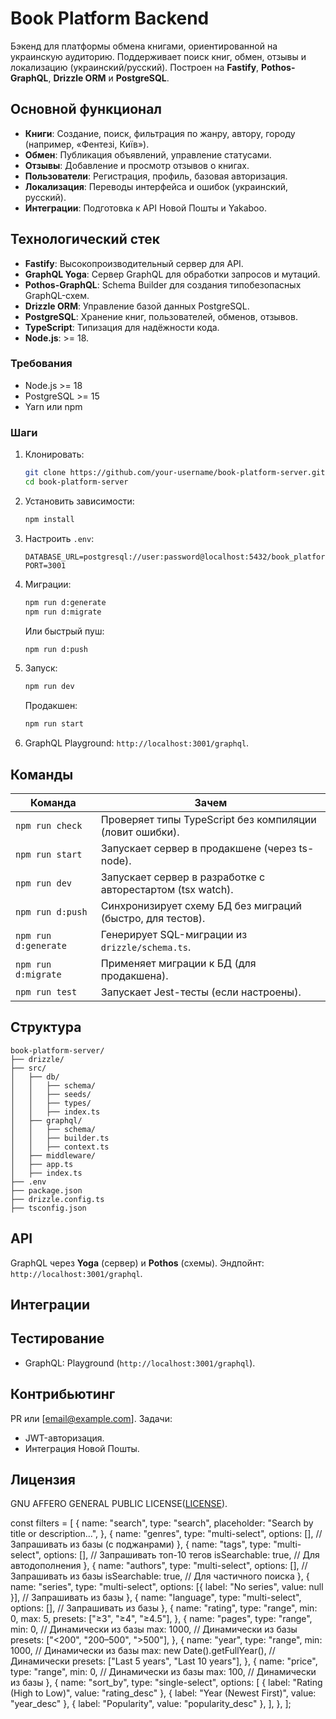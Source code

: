 # Book Platform Backend

Бэкенд для платформы обмена книгами, ориентированной на украинскую аудиторию.
Поддерживает поиск книг, обмен, отзывы и локализацию (украинский/русский).
Построен на **Fastify**, **Pothos-GraphQL**, **Drizzle ORM** и **PostgreSQL**.

## Основной функционал

- **Книги**: Создание, поиск, фильтрация по жанру, автору, городу (например, «Фентезі, Київ»).
- **Обмен**: Публикация объявлений, управление статусами.
- **Отзывы**: Добавление и просмотр отзывов о книгах.
- **Пользователи**: Регистрация, профиль, базовая авторизация.
- **Локализация**: Переводы интерфейса и ошибок (украинский, русский).
- **Интеграции**: Подготовка к API Новой Пошты и Yakaboo.

## Технологический стек

- **Fastify**: Высокопроизводительный сервер для API.
- **GraphQL Yoga**: Сервер GraphQL для обработки запросов и мутаций.
- **Pothos-GraphQL**: Schema Builder для создания типобезопасных GraphQL-схем.
- **Drizzle ORM**: Управление базой данных PostgreSQL.
- **PostgreSQL**: Хранение книг, пользователей, обменов, отзывов.
- **TypeScript**: Типизация для надёжности кода.
- **Node.js**: >= 18.

### Требования

- Node.js >= 18
- PostgreSQL >= 15
- Yarn или npm

### Шаги
1. Клонировать:
   ```bash
   git clone https://github.com/your-username/book-platform-server.git
   cd book-platform-server
   ```
2. Установить зависимости:
   ```bash
   npm install
   ```
3. Настроить `.env`:
   ```env
   DATABASE_URL=postgresql://user:password@localhost:5432/book_platform
   PORT=3001
   ```
4. Миграции:
   ```bash
   npm run d:generate
   npm run d:migrate
   ```
   Или быстрый пуш:
   ```bash
   npm run d:push
   ```
5. Запуск:
   ```bash
   npm run dev
   ```
   Продакшен:
   ```bash
   npm run start
   ```
6. GraphQL Playground: `http://localhost:3001/graphql`.

## Команды
| Команда              | Зачем |
|----------------------|-------|
| `npm run check`      | Проверяет типы TypeScript без компиляции (ловит ошибки). |
| `npm run start`      | Запускает сервер в продакшене (через ts-node). |
| `npm run dev`        | Запускает сервер в разработке с авторестартом (tsx watch). |
| `npm run d:push`     | Синхронизирует схему БД без миграций (быстро, для тестов). |
| `npm run d:generate` | Генерирует SQL-миграции из `drizzle/schema.ts`. |
| `npm run d:migrate`  | Применяет миграции к БД (для продакшена). |
| `npm run test`       | Запускает Jest-тесты (если настроены). |


## Структура
```
book-platform-server/
├── drizzle/
├── src/
│   ├── db/ 
│   │   ├── schema/
│   │   ├── seeds/
│   │   ├── types/
│   │   ├── index.ts
│   ├── graphql/
│   │   ├── schema/
│   │   ├── builder.ts
│   │   ├── context.ts
│   ├── middleware/
│   ├── app.ts       
│   ├── index.ts
├── .env
├── package.json
├── drizzle.config.ts
├── tsconfig.json
```

## API
GraphQL через **Yoga** (сервер) и **Pothos** (схемы). Эндпойнт: `http://localhost:3001/graphql`.

## Интеграции
<!-- - **Новая Пошта**: Планируется API доставки (`POST https://api.novaposhta.ua/v2.0/json/`). -->


## Тестирование
- GraphQL: Playground (`http://localhost:3001/graphql`).

## Контрибьютинг
PR или [email@example.com]. Задачи:
- JWT-авторизация.
- Интеграция Новой Пошты.

## Лицензия
GNU AFFERO GENERAL PUBLIC LICENSE([LICENSE](LICENSE)).





const filters = [
  {
    name: "search",
    type: "search",
    placeholder: "Search by title or description...",
  },
  {
    name: "genres",
    type: "multi-select",
    options: [], // Запрашивать из базы (с поджанрами)
  },
  {
    name: "tags",
    type: "multi-select",
    options: [], // Запрашивать топ-10 тегов
    isSearchable: true, // Для автодополнения
  },
  {
    name: "authors",
    type: "multi-select",
    options: [], // Запрашивать из базы
    isSearchable: true, // Для частичного поиска
  },
  {
    name: "series",
    type: "multi-select",
    options: [{ label: "No series", value: null }], // Запрашивать из базы
  },
  {
    name: "language",
    type: "multi-select",
    options: [], // Запрашивать из базы
  },
  {
    name: "rating",
    type: "range",
    min: 0,
    max: 5,
    presets: ["≥3", "≥4", "≥4.5"],
  },
  {
    name: "pages",
    type: "range",
    min: 0, // Динамически из базы
    max: 1000, // Динамически из базы
    presets: ["<200", "200–500", ">500"],
  },
  {
    name: "year",
    type: "range",
    min: 1000, // Динамически из базы
    max: new Date().getFullYear(), // Динамически
    presets: ["Last 5 years", "Last 10 years"],
  },
  {
    name: "price",
    type: "range",
    min: 0, // Динамически из базы
    max: 100, // Динамически из базы
  },
  {
    name: "sort_by",
    type: "single-select",
    options: [
      { label: "Rating (High to Low)", value: "rating_desc" },
      { label: "Year (Newest First)", value: "year_desc" },
      { label: "Popularity", value: "popularity_desc" },
    ],
  },
];
